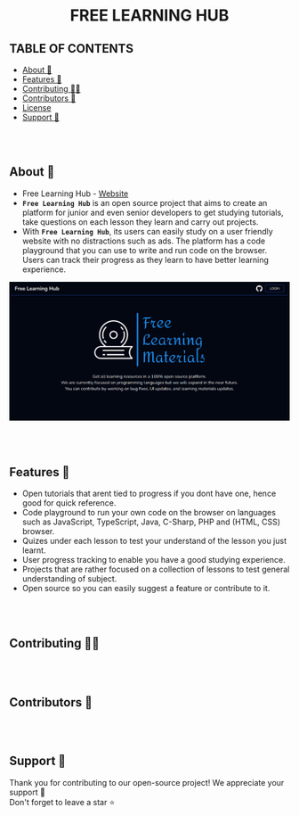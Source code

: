 <div align="center">
  <h1>FREE LEARNING HUB</h1>
</div>

## TABLE OF CONTENTS

- [About 🚀](#about-)
- [Features 💪](#features-)
- [Contributing 👨‍💻](#contributing-)
- [Contributors 🤝](#contributors-)
- [License](#license)
- [Support 🙏](#support-)

<br><br>

<a id="about"></a>
## About 🚀

- Free Learning Hub - [Website](https://free-learning-hub.vercel.app/)
- **`Free Learning Hub`** is an open source project that aims to create an platform for junior and even senior developers to get studying tutorials, take questions on each lesson they learn and carry out projects.
- With **`Free Learning Hub`**, its users can easily study on a user friendly website with no distractions such as ads. The platform has a code playground that you can use to write and run code on the browser. Users can track their progress as they learn to have better learning experience.

![Free Learning Hub Homepage](public/home.png)

<br><br>

<a id="features"></a>
## Features 💪

- Open tutorials that arent tied to progress if you dont have one, hence good for quick reference.
- Code playground to run your own code on the browser on languages such as JavaScript, TypeScript, Java, C-Sharp, PHP and (HTML, CSS) browser.
- Quizes under each lesson to test your understand of the lesson you just learnt.
- User progress tracking to enable you have a good studying experience.
- Projects that are rather focused on a collection of lessons to test general understanding of subject.
- Open source so you can easily suggest a feature or contribute to it.

<br><br>

<a id="contributing"></a>
## Contributing 👨‍💻

<br><br>

<a id="contributors"></a>
## Contributors 🤝

<br><br>

<a id="support"></a>
## Support 🙏

Thank you for contributing to our open-source project! We appreciate your support 🚀 <br>
Don't forget to leave a star ⭐
